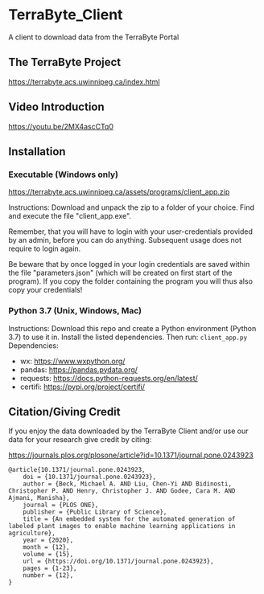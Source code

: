 # TerraByte_Client
 A client to download data from the TerraByte Portal
 
## The TerraByte Project
https://terrabyte.acs.uwinnipeg.ca/index.html

## Video Introduction
https://youtu.be/2MX4ascCTq0

## Installation
### Executable (Windows only)
https://terrabyte.acs.uwinnipeg.ca/assets/programs/client_app.zip

Instructions: 
Download and unpack the zip to a folder of your choice. 
Find and execute the file "client_app.exe". 

Remember, that you will have to login with your user-credentials provided by an admin, before you can do anything. Subsequent usage does not require to login again. 

Be beware that by once logged in your login credentials are saved within the file "parameters.json" (which will be created on first start of the program). If you copy the folder containing the program you will thus also copy your credentials!

### Python 3.7 (Unix, Windows, Mac)
Instructions: 
Download this repo and create a Python environment (Python 3.7) to use it in. Install the listed dependencies. Then run: `client_app.py`
Dependencies: 
* wx: https://www.wxpython.org/
* pandas: https://pandas.pydata.org/
* requests: https://docs.python-requests.org/en/latest/
* certifi: https://pypi.org/project/certifi/

## Citation/Giving Credit
If you enjoy the data downloaded by the TerraByte Client and/or use our data for your research give credit by citing: 

https://journals.plos.org/plosone/article?id=10.1371/journal.pone.0243923

```
@article{10.1371/journal.pone.0243923,
    doi = {10.1371/journal.pone.0243923},
    author = {Beck, Michael A. AND Liu, Chen-Yi AND Bidinosti, Christopher P. AND Henry, Christopher J. AND Godee, Cara M. AND Ajmani, Manisha},
    journal = {PLOS ONE},
    publisher = {Public Library of Science},
    title = {An embedded system for the automated generation of labeled plant images to enable machine learning applications in agriculture},
    year = {2020},
    month = {12},
    volume = {15},
    url = {https://doi.org/10.1371/journal.pone.0243923},
    pages = {1-23},
    number = {12},
}
```
